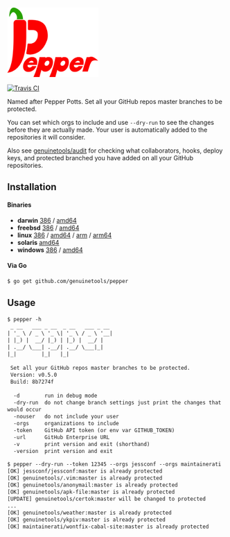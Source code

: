 <p align="left"><img src="logo/horizontal.png" alt="pepper" height="160px"></p>

[![Travis CI](https://travis-ci.org/genuinetools/pepper.svg?branch=master)](https://travis-ci.org/genuinetools/pepper)

Named after Pepper Potts. Set all your GitHub repos master branches to be
protected.

You can set which orgs to include and use `--dry-run` to see the
changes before they are actually made. Your user is automatically added to the
repositories it will consider.

Also see [genuinetools/audit](https://github.com/genuinetools/audit) for checking what
collaborators, hooks, deploy keys, and protected branched you have added on
all your GitHub repositories.

## Installation

#### Binaries

- **darwin** [386](https://github.com/genuinetools/pepper/releases/download/v0.5.0/pepper-darwin-386) / [amd64](https://github.com/genuinetools/pepper/releases/download/v0.5.0/pepper-darwin-amd64)
- **freebsd** [386](https://github.com/genuinetools/pepper/releases/download/v0.5.0/pepper-freebsd-386) / [amd64](https://github.com/genuinetools/pepper/releases/download/v0.5.0/pepper-freebsd-amd64)
- **linux** [386](https://github.com/genuinetools/pepper/releases/download/v0.5.0/pepper-linux-386) / [amd64](https://github.com/genuinetools/pepper/releases/download/v0.5.0/pepper-linux-amd64) / [arm](https://github.com/genuinetools/pepper/releases/download/v0.5.0/pepper-linux-arm) / [arm64](https://github.com/genuinetools/pepper/releases/download/v0.5.0/pepper-linux-arm64)
- **solaris** [amd64](https://github.com/genuinetools/pepper/releases/download/v0.5.0/pepper-solaris-amd64)
- **windows** [386](https://github.com/genuinetools/pepper/releases/download/v0.5.0/pepper-windows-386) / [amd64](https://github.com/genuinetools/pepper/releases/download/v0.5.0/pepper-windows-amd64)

#### Via Go

```bash
$ go get github.com/genuinetools/pepper
```

## Usage

```console
$ pepper -h
 _ __   ___ _ __  _ __   ___ _ __
| '_ \ / _ \ '_ \| '_ \ / _ \ '__|
| |_) |  __/ |_) | |_) |  __/ |
| .__/ \___| .__/| .__/ \___|_|
|_|        |_|   |_|

 Set all your GitHub repos master branches to be protected.
 Version: v0.5.0
 Build: 8b7274f

  -d        run in debug mode
  -dry-run  do not change branch settings just print the changes that would occur
  -nouser   do not include your user
  -orgs     organizations to include
  -token    GitHub API token (or env var GITHUB_TOKEN)
  -url      GitHub Enterprise URL
  -v        print version and exit (shorthand)
  -version  print version and exit
```

```console
$ pepper --dry-run --token 12345 --orgs jessconf --orgs maintainerati
[OK] jessconf/jessconf:master is already protected
[OK] genuinetools/.vim:master is already protected
[OK] genuinetools/anonymail:master is already protected
[OK] genuinetools/apk-file:master is already protected
[UPDATE] genuinetools/certok:master will be changed to protected
...
[OK] genuinetools/weather:master is already protected
[OK] genuinetools/ykpiv:master is already protected
[OK] maintainerati/wontfix-cabal-site:master is already protected
```
